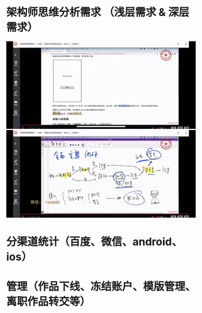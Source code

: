 # 架构师思维分析需求 （浅层需求 & 深层需求）
![question](question.jpeg)
![answer](answer.jpeg)

# 分渠道统计（百度、微信、android、ios）
# 管理（作品下线、冻结账户、模版管理、离职作品转交等）